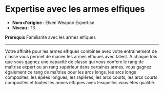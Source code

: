 # Expertise avec les armes elfiques

 * **Nom d'origine** : Elven Weapon Expertise
 * **Niveau** : 13


<p><strong>Prérequis</strong> Familiarité avec les armes elfiques</p>
<hr>
<p>Votre affinité pour les armes elfiques combinée avec votre entraînement de classe vous permet de manier les armes elfiques avec talent. À chaque fois que vous gagnez une capacité de classe qui vous confère le rang de maîtrise expert ou un rang supérieur dans certaines armes, vous gagnez également ce rang de maîtrise pour les arcs longs, les arcs longs composites, les épées longues, les rapières, les arcs courts, les arcs courts composites et toutes les armes elfiques avec lesquelles vous êtes qualifié.</p>